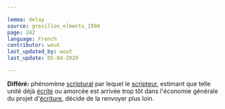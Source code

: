 ```yaml
---

lemma: delay
source: gresillon_elments_1994
page: 242
language: French
contributor: wout
last_updated_by: wout
last_update: 05-04-2020

---
```


**Différé:** phénomène [scriptural](scriptability.html) par lequel le [scripteur](writer.html), estimant que telle unité déjà [écrite](writingProduct.html) ou amorcée est arrivée trop tôt dans l'économie générale du projet d'[écriture](writingProcess.html), décide de la renvoyer plus loin.
